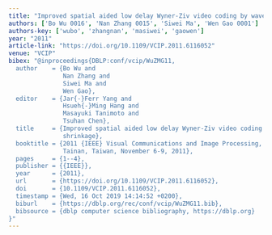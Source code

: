 ```yaml
---
title: "Improved spatial aided low delay Wyner-Ziv video coding by wavelet shrinkage"
authors: ['Bo Wu 0016', 'Nan Zhang 0015', 'Siwei Ma', 'Wen Gao 0001']
authors-key: ['wubo', 'zhangnan', 'masiwei', 'gaowen']
year: "2011"
article-link: "https://doi.org/10.1109/VCIP.2011.6116052"
venue: "VCIP"
bibex: "@inproceedings{DBLP:conf/vcip/WuZMG11,
  author    = {Bo Wu and
               Nan Zhang and
               Siwei Ma and
               Wen Gao},
  editor    = {Jar{-}Ferr Yang and
               Hsueh{-}Ming Hang and
               Masayuki Tanimoto and
               Tsuhan Chen},
  title     = {Improved spatial aided low delay Wyner-Ziv video coding by wavelet
               shrinkage},
  booktitle = {2011 {IEEE} Visual Communications and Image Processing, {VCIP} 2011,
               Tainan, Taiwan, November 6-9, 2011},
  pages     = {1--4},
  publisher = {{IEEE}},
  year      = {2011},
  url       = {https://doi.org/10.1109/VCIP.2011.6116052},
  doi       = {10.1109/VCIP.2011.6116052},
  timestamp = {Wed, 16 Oct 2019 14:14:52 +0200},
  biburl    = {https://dblp.org/rec/conf/vcip/WuZMG11.bib},
  bibsource = {dblp computer science bibliography, https://dblp.org}
}"
---
```

